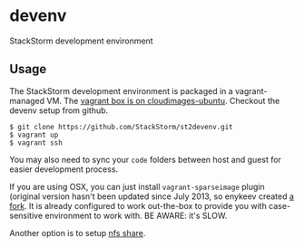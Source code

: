devenv
======

StackStorm development environment

Usage
-----
The StackStorm development environment is packaged in a vagrant-managed VM. The [vagrant box is on cloudimages-ubuntu](https://cloud-images.ubuntu.com/vagrant/utopia/current/utopia-server-cloudimg-amd64-vagrant-disk1.box). Checkout the
devenv setup from github.

    $ git clone https://github.com/StackStorm/st2devenv.git
    $ vagrant up
    $ vagrant ssh

You may also need to sync your `code` folders between host and guest for easier development process.

If you are using OSX, you can just install `vagrant-sparseimage` plugin (original version hasn't
been updated since July 2013, so enykeev created [a fork][fork]. It is already configured to work
out-the-box to provide you with case-sensitive environment to work with. BE AWARE: it's SLOW.

Another option is to setup [nfs share][nfswiki].

[fork]: http://guthub.com/enykeev/vagrant-sparseimage
[nfswiki]: https://stackstorm.atlassian.net/wiki/display/STORM/Developing+in+PyCharm
